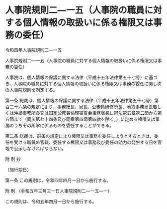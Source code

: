 # 人事院規則二―一五（人事院の職員に対する個人情報の取扱いに係る権限又は事務の委任）

令和四年人事院規則二―一五

人事院規則二―一五（人事院の職員に対する個人情報の取扱いに係る権限又は事務の委任）

人事院は、個人情報の保護に関する法律（平成十五年法律第五十七号）に基づき、人事院の職員に対する個人情報の取扱いに係る権限又は事務の委任に関し次の人事院規則を制定する。

第一条 総裁は、個人情報の保護に関する法律（平成十五年法律第五十七号）第百二十六条の規定により、事務総長、局長、公務員研修所長、地方事務局長若しくは沖縄事務所長又は国家公務員倫理審査会事務局長に同法第五章第二節から第五節まで（同法第七十四条及び同章第四節第四款を除く。）に定める権限又は事務のうちその所掌に係るものを委任することができる。

第二条 総裁は、前条の規定により権限又は事務を委任しようとするときは、委任を受ける職員の官職、委任する権限又は事務及び委任の効力の発生する日を官報で公示しなければならない。

附 則 抄

（施行期日）

第一条 この規則は、令和四年四月一日から施行する。

附 則 （令和五年三月三一日人事院規則二―一五―一）

この規則は、令和五年四月一日から施行する。
